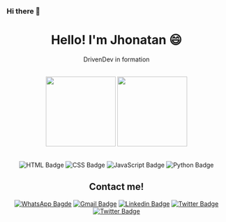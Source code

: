 ### Hi there 👋

<!--
**Ribeiro1300/Ribeiro1300** is a ✨ _special_ ✨ repository because its `README.md` (this file) appears on your GitHub profile.

Here are some ideas to get you started:

- 🔭 I’m currently working on ...
- 🌱 I’m currently learning ...
- 👯 I’m looking to collaborate on ...
- 🤔 I’m looking for help with ...
- 💬 Ask me about ...
- 📫 How to reach me: ...
- 😄 Pronouns: ...
- ⚡ Fun fact: ...
-->
<h1 align="center">Hello! I'm Jhonatan 😄</h1>

<div align="center">
  
  [comment]: <> (<h3>Portfólio: <a href="https://www.pedrorivaldo.me" target="_blank">pedrorivaldo.me</a></h3>)
  
  <p>DrivenDev in formation</p>

</div>

<br>

<div align="center">

  <img height="160em" src="https://github-readme-stats.vercel.app/api?username=Ribeiro1300&show_icons=true&theme=tokyonight&include_all_commits=true&count_private=true"/>
  <img height="160Em" src="https://github-readme-stats.vercel.app/api/top-langs/?username=Ribeiro1300&layout=compact&langs_count=16&theme=tokyonight"/>

</div>

<br>

<div align="center">
  
  ![HTML Badge](https://img.shields.io/badge/HTML5-E34F26?style=for-the-badge&logo=html5&logoColor=white)
  ![CSS Badge](https://img.shields.io/badge/CSS3-1572B6?style=for-the-badge&logo=css3&logoColor=white)
  ![JavaScript Badge](https://img.shields.io/badge/JavaScript-323330?style=for-the-badge&logo=javascript&logoColor=F7DF1E)
  ![Python Badge](https://img.shields.io/badge/Python-3776AB?style=for-the-badge&logo=python&logoColor=white)
  
  ## Contact me!
  
  [![WhatsApp Bagde](https://img.shields.io/badge/WhatsApp-25D366?style=for-the-badge&logo=whatsapp&logoColor=white)](https://wa.me/554898421748)
  [![Gmail Badge](https://img.shields.io/badge/Gmail-D14836?style=for-the-badge&logo=gmail&logoColor=white)](mailto:lucas.bruch0@gmail.com)
  [![Linkedin Badge](https://img.shields.io/badge/LinkedIn-0077B5?style=for-the-badge&logo=linkedin&logoColor=white)](https://www.linkedin.com/in/lucas-bruch)
  [![Twitter Badge](https://img.shields.io/badge/Twitter-1DA1F2?style=for-the-badge&logo=twitter&logoColor=white)](https://twitter.com/Lucas_brucho)
  [![Twitter Badge](https://img.shields.io/badge/Instagram-E4405F?style=for-the-badge&logo=instagram&logoColor=white)](https://www.instagram.com/lucas_brucho/)
  
</div>
